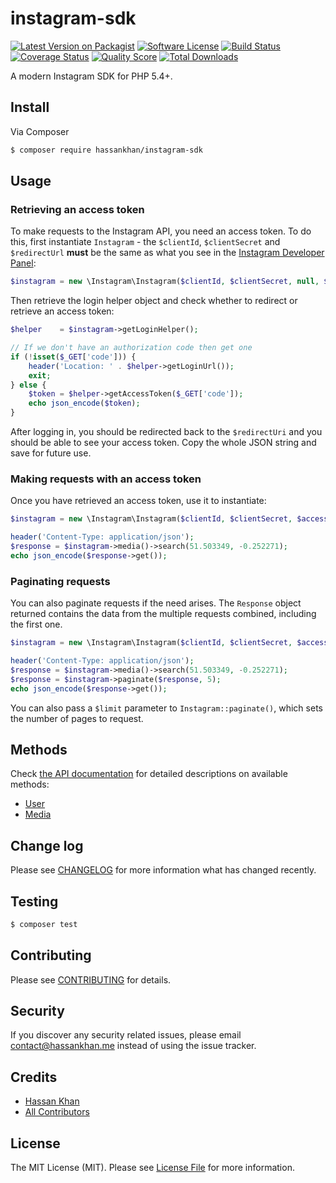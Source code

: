 # instagram-sdk

[![Latest Version on Packagist][ico-version]][link-packagist]
[![Software License][ico-license]](LICENSE.md)
[![Build Status][ico-travis]][link-travis]
[![Coverage Status][ico-scrutinizer]][link-scrutinizer]
[![Quality Score][ico-code-quality]][link-code-quality]
[![Total Downloads][ico-downloads]][link-downloads]

A modern Instagram SDK for PHP 5.4+.

## Install

Via Composer

``` bash
$ composer require hassankhan/instagram-sdk
```

## Usage

### Retrieving an access token

To make requests to the Instagram API, you need an access token. To do this, first instantiate `Instagram` - the `$clientId`, `$clientSecret` and `$redirectUrl` **must** be the same as what you see in the [Instagram Developer Panel](https://www.instagram.com/developer/clients/manage/):

``` php
$instagram = new \Instagram\Instagram($clientId, $clientSecret, null, $redirectUrl);
```

Then retrieve the login helper object and check whether to redirect or retrieve an access token:

```php
$helper    = $instagram->getLoginHelper();

// If we don't have an authorization code then get one
if (!isset($_GET['code'])) {
    header('Location: ' . $helper->getLoginUrl());
    exit;
} else {
    $token = $helper->getAccessToken($_GET['code']);
    echo json_encode($token);
}
```

After logging in, you should be redirected back to the `$redirectUri` and you should be able to see your access token. Copy the whole JSON string and save for future use.

### Making requests with an access token

Once you have retrieved an access token, use it to instantiate:

``` php
$instagram = new \Instagram\Instagram($clientId, $clientSecret, $accessToken, $redirectUrl);

header('Content-Type: application/json');
$response = $instagram->media()->search(51.503349, -0.252271);
echo json_encode($response->get());
```

### Paginating requests

You can also paginate requests if the need arises. The `Response` object returned contains the data from the multiple requests combined, including the first one. 

``` php
$instagram = new \Instagram\Instagram($clientId, $clientSecret, $accessToken, $redirectUrl);

header('Content-Type: application/json');
$response = $instagram->media()->search(51.503349, -0.252271);
$response = $instagram->paginate($response, 5);
echo json_encode($response->get());
```

You can also pass a `$limit` parameter to `Instagram::paginate()`, which sets the number of pages to request.

## Methods

Check [the API documentation](http://hassankhan.me/instagram-sdk/docs/) for detailed descriptions on available methods:

- [User](http://hassankhan.me/instagram-sdk/docs/class-Instagram.Entities.User.html)
- [Media](http://hassankhan.me/instagram-sdk/docs/class-Instagram.Entities.Media.html)

## Change log

Please see [CHANGELOG](CHANGELOG.md) for more information what has changed recently.

## Testing

``` bash
$ composer test
```

## Contributing

Please see [CONTRIBUTING](CONTRIBUTING.md) for details.

## Security

If you discover any security related issues, please email contact@hassankhan.me instead of using the issue tracker.

## Credits

- [Hassan Khan][link-author]
- [All Contributors][link-contributors]

## License

The MIT License (MIT). Please see [License File](LICENSE.md) for more information.

[ico-version]: https://img.shields.io/packagist/v/hassankhan/instagram-sdk.svg?style=flat-square
[ico-license]: https://img.shields.io/badge/license-MIT-brightgreen.svg?style=flat-square
[ico-travis]: https://img.shields.io/travis/hassankhan/instagram-sdk/master.svg?style=flat-square
[ico-scrutinizer]: https://img.shields.io/scrutinizer/coverage/g/hassankhan/instagram-sdk.svg?style=flat-square
[ico-code-quality]: https://img.shields.io/scrutinizer/g/hassankhan/instagram-sdk.svg?style=flat-square
[ico-downloads]: https://img.shields.io/packagist/dt/hassankhan/instagram-sdk.svg?style=flat-square

[link-packagist]: https://packagist.org/packages/hassankhan/instagram-sdk
[link-travis]: https://travis-ci.org/hassankhan/instagram-sdk
[link-scrutinizer]: https://scrutinizer-ci.com/g/hassankhan/instagram-sdk/code-structure
[link-code-quality]: https://scrutinizer-ci.com/g/hassankhan/instagram-sdk
[link-downloads]: https://packagist.org/packages/hassankhan/instagram-sdk
[link-author]: https://github.com/hassankhan
[link-contributors]: ../../contributors
